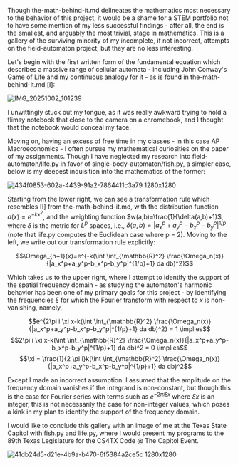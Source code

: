 Though the-math-behind-it.md delineates the mathematics most necessary to the behavior of this project, it would be a shame for a STEM portfolio not to have some mention of my less successful findings - after all, the end is the smallest, and arguably the most trivial, stage in mathematics.
This is a gallery of the surviving minority of my incomplete, if not incorrect, attempts on the field-automaton project; but they are no less interesting.

Let's begin with the first written form of the fundamental equation which describes a massive range of cellular automata - including John Conway's Game of Life and my continuous analogy for it - as is found in the-math-behind-it.md [I]:

![IMG_20251002_101239](https://github.com/user-attachments/assets/4542e068-6436-4791-a4a4-f1815bee8998)

I unwittingly stuck out my tongue, as it was really awkward trying to hold a flimsy notebook that close to the camera on a chromebook, and I thought that the notebook would conceal my face.

Moving on, having an excess of free time in my classes - in this case AP Macroeconomics - I often pursue my mathematical curiosities on the paper of my assignments. 
Though I have neglected my research into field-automaton/life.py in favor of single-body-automaton/fish.py, a simpler case, below is my deepest inquisition into the mathematics of the former:

![434f0853-602a-4439-91a2-7864411c3a79 1280x1280](https://github.com/user-attachments/assets/3172b94a-bb24-4d94-8e75-8d2ad3efcf32)

Starting from the lower right, we can see a transformation rule which resembles [I] from the-math-behind-it.md, with the distribution function $\sigma(x) = e^{-kx^2}$, and the weighting function $w(a,b)=\frac{1}{\delta(a,b)+1}$, where $\delta$ is the metric for $L^p$ spaces, i.e., $\delta(a,b)=|a_x^p+a_y^p-b_x^p-b_y^p|^{1/p}$ (note that life.py computes the Euclidean case where p = 2). Moving to the left, we write out our transformation rule explicitly:

$$\Omega_{n+1}(x)=e^{-k(\int \int_{\mathbb{R}^2} \frac{\Omega_n(x)}{|a_x^p+a_y^p-b_x^p-b_y^p|^{1/p}+1} da db)^2}$$

Which takes us to the upper right, where I attempt to identify the support of the spatial frequency domain - as studying the automaton's harmonic behavior has been one of my primary goals for this project - by identifying the frequencies $\xi$ for which the Fourier transform with respect to $x$ is non-vanishing, namely,

$$e^{2\pi i \xi x-k(\int \int_{\mathbb{R}^2} \frac{\Omega_n(x)}{|a_x^p+a_y^p-b_x^p-b_y^p|^{1/p}+1} da db)^2} = 1 \implies$$
$$2\pi i \xi x-k(\int \int_{\mathbb{R}^2} \frac{\Omega_n(x)}{|a_x^p+a_y^p-b_x^p-b_y^p|^{1/p}+1} da db)^2 = 0 \implies$$
$$\xi = \frac{1}{2 \pi i}k(\int \int_{\mathbb{R}^2} \frac{\Omega_n(x)}{|a_x^p+a_y^p-b_x^p-b_y^p|^{1/p}+1} da db)^2$$

Except I made an incorrect assumption: I assumed that the amplitude on the frequency domain vanishes if the integrand is non-constant, but though this is the case for Fourier series with terms such as $e^{-2 \pi i \xi x}$ where $\xi x$ is an integer, this is not necessarily the case for non-integer values, which poses a kink in my plan to identify the support of the frequency domain.

I would like to conclude this gallery with an image of me at the Texas State Capitol with fish.py and life.py, where I would present my programs to the 89th Texas Legislature for the CS4TX Code @ The Capitol Event.

![41db24d5-d21e-4b9a-b470-6f5384a2ce5c 1280x1280](https://github.com/user-attachments/assets/dc98e21c-02e7-496a-84ac-6c13bd829c53)
